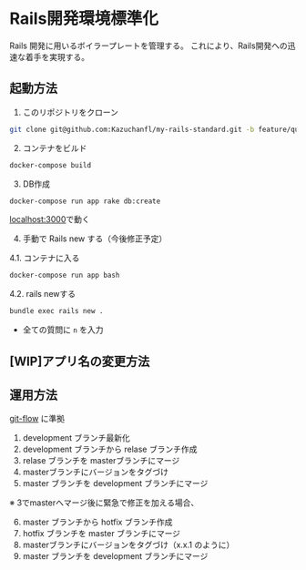 # Rails開発環境標準化
Rails 開発に用いるボイラープレートを管理する。
これにより、Rails開発への迅速な着手を実現する。

## 起動方法
1. このリポジトリをクローン
```bash
git clone git@github.com:Kazuchanfl/my-rails-standard.git -b feature/quickstart
```

2. コンテナをビルド
```bash
docker-compose build
```

3. DB作成
```bash
docker-compose run app rake db:create
```

[localhost:3000](http://localhost:3000)で動く

4. 手動で Rails new する（今後修正予定）

4.1. コンテナに入る
```bash
docker-compose run app bash
```

4.2. rails newする
```bash
bundle exec rails new .
```
- 全ての質問に `n` を入力

## [WIP]アプリ名の変更方法

## 運用方法
[git-flow](https://tracpath.com/bootcamp/learning_git_git_flow.html) に準拠

1. development ブランチ最新化
2. development ブランチから relase ブランチ作成
3. relase ブランチを masterブランチにマージ
4. masterブランチにバージョンをタグづけ
5. master ブランチを development ブランチにマージ

※ 3でmasterへマージ後に緊急で修正を加える場合、

6. master ブランチから hotfix ブランチ作成
7. hotfix ブランチを master ブランチにマージ
8. masterブランチにバージョンをタグづけ（x.x.1 のように）
9. master ブランチを development ブランチにマージ
